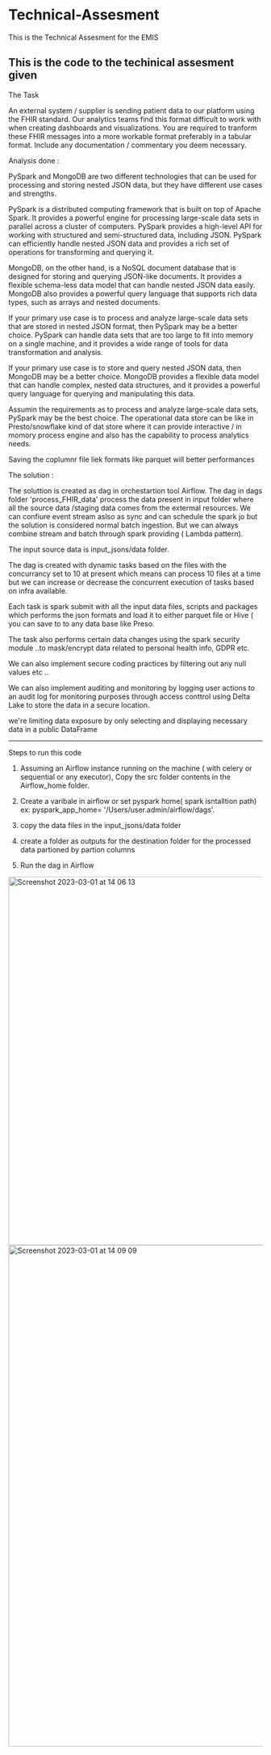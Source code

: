 # Technical-Assesment
This is the Technical Assesment for the EMIS


This is the code to the techinical assesment given
-----------------------

The Task

An external system / supplier is sending patient data to our platform using the FHIR standard. Our analytics teams find this format difficult to work with when creating dashboards and visualizations. You are required to tranform these FHIR messages into a more workable format preferably in a tabular format. Include any documentation / commentary you deem necessary.


Analysis done :

PySpark and MongoDB are two different technologies that can be used for processing and storing nested JSON data, but they have different use cases and strengths.

PySpark is a distributed computing framework that is built on top of Apache Spark. It provides a powerful engine for processing large-scale data sets in parallel across a cluster of computers. PySpark provides a high-level API for working with structured and semi-structured data, including JSON. PySpark can efficiently handle nested JSON data and provides a rich set of operations for transforming and querying it.

MongoDB, on the other hand, is a NoSQL document database that is designed for storing and querying JSON-like documents. It provides a flexible schema-less data model that can handle nested JSON data easily. MongoDB also provides a powerful query language that supports rich data types, such as arrays and nested documents.

If your primary use case is to process and analyze large-scale data sets that are stored in nested JSON format, then PySpark may be a better choice. PySpark can handle data sets that are too large to fit into memory on a single machine, and it provides a wide range of tools for data transformation and analysis.

If your primary use case is to store and query nested JSON data, then MongoDB may be a better choice. MongoDB provides a flexible data model that can handle complex, nested data structures, and it provides a powerful query language for querying and manipulating this data.

Assumin the requirements as to process and analyze large-scale data sets, PySpark may be the best choice. The operational data store can be like in Presto/snowflake kind of dat store where it can provide interactive / in momory process engine and also has the capability to process analytics needs.

Saving the coplumnr file liek formats like parquet will better performances


The solution :

The soluttion is created  as dag in orchestartion tool Airflow. The dag in dags folder 'process_FHIR_data' process the data present in input folder where all the source data /staging data comes from the extermal resources. We can confiure event stream aslso as sync and can schedule the spark jo but the solution is considered normal batch ingestion.  But we can always combine stream and batch through spark providing ( Lambda pattern).

The input source data is input_jsons/data folder.

The dag is created with dynamic tasks based on the files with the concurrancy set to 10 at present which means can process 10 files at a time
but we can increase or decrease the concurrent execution of tasks based on infra available.

Each task is spark submit with all the input data files, scripts and packages which performs the json formats and
load it to either parquet file or Hive ( you can save to to any data base like Preso.

The task also performs certain data changes using the spark security module ..to mask/encrypt data related to personal health info, GDPR etc.

We can also implement secure coding practices by filtering out any null values etc ..

We can also implement auditing and monitoring by logging user actions to an audit log for monitoring purposes through access conttrol
using Delta Lake to store the data in a secure location.

we're limiting data exposure by only selecting and displaying necessary data in a public DataFrame

-----------------------------------------------------

Steps to run this code

1) Assuming an Airflow instance running on the machine ( with celery or sequential or any executor), Copy the src folder contents in the Airflow_home folder.
2) Create a varibale in airflow or set pyspark home( spark isntalltion path) ex: pyspark_app_home= '/Users/user.admin/airflow/dags'.

3) copy the data files in the input_jsons/data folder
4) create a folder as outputs for the destination folder for the processed data partioned by partion columns
5) Run the dag in Airflow



<img width="729" alt="Screenshot 2023-03-01 at 14 06 13" src="https://user-images.githubusercontent.com/7366807/222164623-8c7a8e79-8072-43b3-ba81-763ae5110c24.png">


<img width="992" alt="Screenshot 2023-03-01 at 14 09 09" src="https://user-images.githubusercontent.com/7366807/222164788-4a144160-b13b-4d7e-ba14-1cab0b17829f.png">


